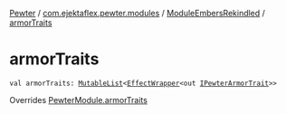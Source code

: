 [Pewter](../../index.md) / [com.ejektaflex.pewter.modules](../index.md) / [ModuleEmbersRekindled](index.md) / [armorTraits](./armor-traits.md)

# armorTraits

`val armorTraits: `[`MutableList`](https://kotlinlang.org/api/latest/jvm/stdlib/kotlin.collections/-mutable-list/index.html)`<`[`EffectWrapper`](../../com.ejektaflex.pewter.api.core/-effect-wrapper/index.md)`<out `[`IPewterArmorTrait`](../../com.ejektaflex.pewter.api.core.traits/-i-pewter-armor-trait.md)`>>`

Overrides [PewterModule.armorTraits](../../com.ejektaflex.pewter.api.core/-pewter-module/armor-traits.md)

